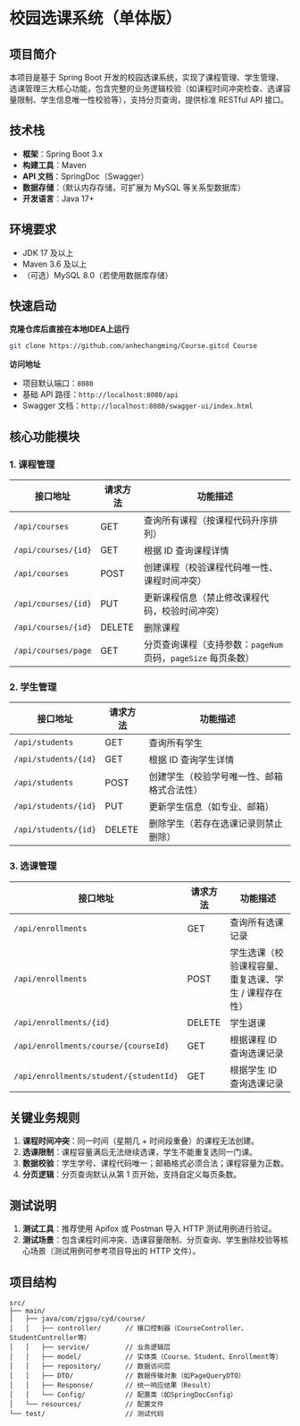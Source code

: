 # 校园选课系统（单体版）

## 项目简介
本项目是基于 Spring Boot 开发的校园选课系统，实现了课程管理、学生管理、选课管理三大核心功能，包含完整的业务逻辑校验（如课程时间冲突检查、选课容量限制、学生信息唯一性校验等），支持分页查询，提供标准 RESTful API 接口。

## 技术栈
- **框架**：Spring Boot 3.x
- **构建工具**：Maven
- **API 文档**：SpringDoc（Swagger）
- **数据存储**：（默认内存存储，可扩展为 MySQL 等关系型数据库）
- **开发语言**：Java 17+

## 环境要求
- JDK 17 及以上
- Maven 3.6 及以上
- （可选）MySQL 8.0（若使用数据库存储）

## 快速启动
**克隆仓库后直接在本地IDEA上运行**

```bash
git clone https://github.com/anhechangming/Course.gitcd Course
```

**访问地址**

- 项目默认端口：`8080`
- 基础 API 路径：`http://localhost:8080/api`
- Swagger 文档：`http://localhost:8080/swagger-ui/index.html`

## 核心功能模块

### 1. 课程管理

| 接口地址            | 请求方法 | 功能描述                                                     |
| ------------------- | -------- | ------------------------------------------------------------ |
| `/api/courses`      | GET      | 查询所有课程（按课程代码升序排列）                           |
| `/api/courses/{id}` | GET      | 根据 ID 查询课程详情                                         |
| `/api/courses`      | POST     | 创建课程（校验课程代码唯一性、课程时间冲突）                 |
| `/api/courses/{id}` | PUT      | 更新课程信息（禁止修改课程代码，校验时间冲突）               |
| `/api/courses/{id}` | DELETE   | 删除课程                                                     |
| `/api/courses/page` | GET      | 分页查询课程（支持参数：`pageNum` 页码，`pageSize` 每页条数） |

### 2. 学生管理

| 接口地址             | 请求方法 | 功能描述                                   |
| -------------------- | -------- | ------------------------------------------ |
| `/api/students`      | GET      | 查询所有学生                               |
| `/api/students/{id}` | GET      | 根据 ID 查询学生详情                       |
| `/api/students`      | POST     | 创建学生（校验学号唯一性、邮箱格式合法性） |
| `/api/students/{id}` | PUT      | 更新学生信息（如专业、邮箱）               |
| `/api/students/{id}` | DELETE   | 删除学生（若存在选课记录则禁止删除）       |

### 3. 选课管理

| 接口地址                               | 请求方法 | 功能描述                                              |
| -------------------------------------- | -------- | ----------------------------------------------------- |
| `/api/enrollments`                     | GET      | 查询所有选课记录                                      |
| `/api/enrollments`                     | POST     | 学生选课（校验课程容量、重复选课、学生 / 课程存在性） |
| `/api/enrollments/{id}`                | DELETE   | 学生退课                                              |
| `/api/enrollments/course/{courseId}`   | GET      | 根据课程 ID 查询选课记录                              |
| `/api/enrollments/student/{studentId}` | GET      | 根据学生 ID 查询选课记录                              |

## 关键业务规则

1. **课程时间冲突**：同一时间（星期几 + 时间段重叠）的课程无法创建。
2. **选课限制**：课程容量满后无法继续选课，学生不能重复选同一门课。
3. **数据校验**：学生学号、课程代码唯一；邮箱格式必须合法；课程容量为正数。
4. **分页逻辑**：分页查询默认从第 1 页开始，支持自定义每页条数。

## 测试说明

1. **测试工具**：推荐使用 Apifox 或 Postman 导入 HTTP 测试用例进行验证。
2. **测试场景**：包含课程时间冲突、选课容量限制、分页查询、学生删除校验等核心场景（测试用例可参考项目导出的 HTTP 文件）。

## 项目结构

```plaintext
src/
├── main/
│   ├── java/com/zjgsu/cyd/course/
│   │   ├── controller/      // 接口控制器（CourseController、StudentController等）
│   │   ├── service/         // 业务逻辑层
│   │   ├── model/           // 实体类（Course、Student、Enrollment等）
│   │   ├── repository/      // 数据访问层
│   │   ├── DTO/             // 数据传输对象（如PageQueryDTO）
│   │   ├── Response/        // 统一响应结果（Result）
│   │   └── Config/          // 配置类（如SpringDocConfig）
│   └── resources/           // 配置文件
└── test/                    // 测试代码
```

